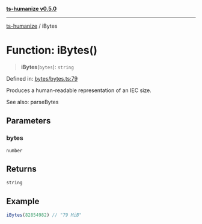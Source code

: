 [**ts-humanize v0.5.0**](../README.md)

***

[ts-humanize](../README.md) / iBytes

# Function: iBytes()

> **iBytes**(`bytes`): `string`

Defined in: [bytes/bytes.ts:79](https://github.com/Shiv-SB/ts-humanize/blob/07d80aa56dc5c566d6991c06aec6c42de581579d/src/bytes/bytes.ts#L79)

Produces a human-readable representation of an IEC size.

See also: parseBytes

## Parameters

### bytes

`number`

## Returns

`string`

## Example

```ts
iBytes(82854982) // "79 MiB"
```
